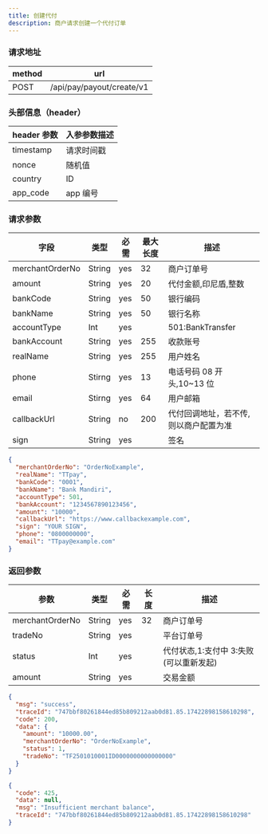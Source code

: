```yaml
---
title: 创建代付
description: 商户请求创建一个代付订单
---
```


### 请求地址

| method | url                       |
| ------ | ------------------------- |
| POST   | /api/pay/payout/create/v1 |

### 头部信息（header）

| header 参数 | 入参参数描述 |
| ----------- | ------------ |
| timestamp   | 请求时间戳   |
| nonce       | 随机值       |
| country     | ID           |
| app_code    | app 编号     |

### 请求参数

| 字段            | 类型   | 必需 | 最大长度 | 描述                                   |
| --------------- | ------ | ---- | -------- | -------------------------------------- |
| merchantOrderNo | String | yes  | 32       | 商户订单号                             |
| amount          | String | yes  | 20       | 代付金额,印尼盾,整数                   |
| bankCode        | String | yes  | 50       | 银行编码                               |
| bankName        | String | yes  | 50       | 银行名称                               |
| accountType     | Int    | yes  |          | 501:BankTransfer                       |
| bankAccount     | String | yes  | 255      | 收款账号                               |
| realName        | String | yes  | 255      | 用户姓名                               |
| phone           | Stirng | yes  | 13       | 电话号码 08 开头,10~13 位              |
| email           | Stirng | yes  | 64       | 用户邮箱                               |
| callbackUrl     | String | no   | 200      | 代付回调地址，若不传, 则以商户配置为准 |
| sign            | String | yes  |          | 签名                                   |

```json
{
  "merchantOrderNo": "OrderNoExample",
  "realName": "TTpay",
  "bankCode": "0001",
  "bankName": "Bank Mandiri",
  "accountType": 501,
  "bankAccount": "1234567890123456",
  "amount": "10000",
  "callbackUrl": "https://www.callbackexample.com",
  "sign": "YOUR SIGN",
  "phone": "0800000000",
  "email": "TTpay@example.com"
}
```

### 返回参数

| 参数            | 类型   | 必需 | 长度 | 描述                                   |
| --------------- | ------ | ---- | ---- | -------------------------------------- |
| merchantOrderNo | String | yes  | 32   | 商户订单号                             |
| tradeNo         | String | yes  |      | 平台订单号                             |
| status          | Int    | yes  |      | 代付状态,1:支付中 3:失败(可以重新发起) |
| amount          | String | yes  |      | 交易金额                               |

```json title=成功示例
{
  "msg": "success",
  "traceId": "747bbf80261844ed85b809212aab0d81.85.17422898158610298",
  "code": 200,
  "data": {
    "amount": "10000.00",
    "merchantOrderNo": "OrderNoExample",
    "status": 1,
    "tradeNo": "TF2501010001ID0000000000000000"
  }
}
```

```json title=失败示例
{
  "code": 425,
  "data": null,
  "msg": "Insufficient merchant balance",
  "traceId": "747bbf80261844ed85b809212aab0d81.85.17422898158610298"
}
```
